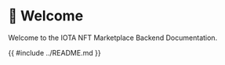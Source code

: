 # 👋 Welcome

Welcome to the IOTA NFT Marketplace Backend Documentation.

{{ #include ../README.md }}